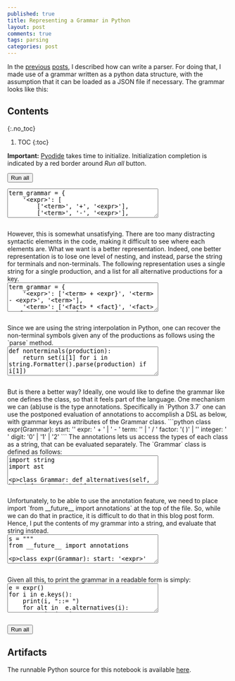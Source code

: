 ```yaml
---
published: true
title: Representing a Grammar in Python
layout: post
comments: true
tags: parsing
categories: post
---
```


In the [previous](/post/2018/09/05/top-down-parsing/) [posts](/post/2018/09/06/peg-parsing/), I described how can write a parser. For doing that, I made use of a grammar written as a python data structure, with the assumption that it can be loaded as a JSON file if necessary. The grammar looks like this:

## Contents
{:.no_toc}

1. TOC
{:toc}

<script src="/resources/js/graphviz/index.min.js"></script>
<script>
// From https://github.com/hpcc-systems/hpcc-js-wasm
// Hosted for teaching.
var hpccWasm = window["@hpcc-js/wasm"];
function display_dot(dot_txt, div) {
    hpccWasm.graphviz.layout(dot_txt, "svg", "dot").then(svg => {
        div.innerHTML = svg;
    });
}
window.display_dot = display_dot
// from js import display_dot
</script>

<script src="/resources/pyodide/full/3.9/pyodide.js"></script>
<link rel="stylesheet" type="text/css" media="all" href="/resources/skulpt/css/codemirror.css">
<link rel="stylesheet" type="text/css" media="all" href="/resources/skulpt/css/solarized.css">
<link rel="stylesheet" type="text/css" media="all" href="/resources/skulpt/css/env/editor.css">

<script src="/resources/skulpt/js/codemirrorepl.js" type="text/javascript"></script>
<script src="/resources/skulpt/js/python.js" type="text/javascript"></script>
<script src="/resources/pyodide/js/env/editor.js" type="text/javascript"></script>

**Important:** [Pyodide](https://pyodide.readthedocs.io/en/latest/) takes time to initialize.
Initialization completion is indicated by a red border around *Run all* button.
<form name='python_run_form'>
<button type="button" name="python_run_all">Run all</button>
</form>

<!--
############
term_grammar = {
    '<expr>': [
        ['<term>', '+', '<expr>'],
        ['<term>', '-', '<expr>'],

        ['<term>']],
    '<term>': [
        ['<fact>', '*', '<term>'],
        ['<fact>', '/', '<term>'],
        ['<fact>']],
    '<fact>': [
        ['<digits>'],
        ['(','<expr>',')']],
    '<digits>': [
        ['<digit>','<digits>'],
        ['<digit>']],
    '<digit>': [[str(i)] for i in range(10)],
}

############
-->
<form name='python_run_form'>
<textarea cols="40" rows="4" name='python_edit'>
term_grammar = {
    &#x27;&lt;expr&gt;&#x27;: [
        [&#x27;&lt;term&gt;&#x27;, &#x27;+&#x27;, &#x27;&lt;expr&gt;&#x27;],
        [&#x27;&lt;term&gt;&#x27;, &#x27;-&#x27;, &#x27;&lt;expr&gt;&#x27;],

        [&#x27;&lt;term&gt;&#x27;]],
    &#x27;&lt;term&gt;&#x27;: [
        [&#x27;&lt;fact&gt;&#x27;, &#x27;*&#x27;, &#x27;&lt;term&gt;&#x27;],
        [&#x27;&lt;fact&gt;&#x27;, &#x27;/&#x27;, &#x27;&lt;term&gt;&#x27;],
        [&#x27;&lt;fact&gt;&#x27;]],
    &#x27;&lt;fact&gt;&#x27;: [
        [&#x27;&lt;digits&gt;&#x27;],
        [&#x27;(&#x27;,&#x27;&lt;expr&gt;&#x27;,&#x27;)&#x27;]],
    &#x27;&lt;digits&gt;&#x27;: [
        [&#x27;&lt;digit&gt;&#x27;,&#x27;&lt;digits&gt;&#x27;],
        [&#x27;&lt;digit&gt;&#x27;]],
    &#x27;&lt;digit&gt;&#x27;: [[str(i)] for i in range(10)],
}
</textarea><br />
<pre class='Output' name='python_output'></pre>
<div name='python_canvas'></div>
</form>
However, this is somewhat unsatisfying. There are too many distracting syntactic elements in the code, making it difficult to see where each elements are. What we want is a better representation. Indeed, one better representation is to lose one level of nesting, and instead, parse the string for terminals and non-terminals. The following representation uses a single string for a single production, and a list for all alternative productions for a key.

<!--
############
term_grammar = {
    '<expr>': ['<term> + <expr}', '<term> - <expr>', '<term>'],
    '<term>': ['<fact> * <fact}', '<fact> / <fact>', '<fact>'],
    '<fact>': ['<digits>','(<expr>)'],
    '<digits>': ['{digit}{digits}','{digit}'],
    '<digit>': [str(i) for i in range(10)],
}

############
-->
<form name='python_run_form'>
<textarea cols="40" rows="4" name='python_edit'>
term_grammar = {
    &#x27;&lt;expr&gt;&#x27;: [&#x27;&lt;term&gt; + &lt;expr}&#x27;, &#x27;&lt;term&gt; - &lt;expr&gt;&#x27;, &#x27;&lt;term&gt;&#x27;],
    &#x27;&lt;term&gt;&#x27;: [&#x27;&lt;fact&gt; * &lt;fact}&#x27;, &#x27;&lt;fact&gt; / &lt;fact&gt;&#x27;, &#x27;&lt;fact&gt;&#x27;],
    &#x27;&lt;fact&gt;&#x27;: [&#x27;&lt;digits&gt;&#x27;,&#x27;(&lt;expr&gt;)&#x27;],
    &#x27;&lt;digits&gt;&#x27;: [&#x27;{digit}{digits}&#x27;,&#x27;{digit}&#x27;],
    &#x27;&lt;digit&gt;&#x27;: [str(i) for i in range(10)],
}
</textarea><br />
<pre class='Output' name='python_output'></pre>
<div name='python_canvas'></div>
</form>
Since we are using the string interpolation in Python, one can recover the non-terminal symbols given any of the productions as follows using the `parse` method.

<!--
############
def nonterminals(production):
    return set(i[1] for i in string.Formatter().parse(production) if i[1])

############
-->
<form name='python_run_form'>
<textarea cols="40" rows="4" name='python_edit'>
def nonterminals(production):
    return set(i[1] for i in string.Formatter().parse(production) if i[1])
</textarea><br />
<pre class='Output' name='python_output'></pre>
<div name='python_canvas'></div>
</form>
But is there a better way? Ideally, one would like to define the grammar like one defines the class, so that it feels part of the language.
One mechanism we can (ab)use is the type annotations. Specifically in `Python 3.7` one can use the postponed evaluation of annotations to accomplish a DSL as below, with grammar keys as attributes of the Grammar class.
```python
class expr(Grammar):
    start: '<expr>'
    expr: '<term> + <term>' | '<term> - <term>'
    term: '<factor} * <term>' | '<factor> / <term>'
    factor: '( <expr> )' | '<integer>'
    integer: '<digit> <integer}' | '<digit>'
    digit: '0' | '1' | '2'
```
The annotations lets us access the types of each class as a string, that can be evaluated separately. The `Grammar` class is defined as follows:

<!--
############
import string
import ast

class Grammar:
    def alternatives(self, k):
        def strings(v):
            if isinstance(v, ast.BinOp): return [v.right.s] + strings(v.left)
            else: return [v.s]
        return strings(ast.parse(self.production(k), mode='eval').body)

    def nonterminals(self, expansion):
        return set(i[1] for i in string.Formatter().parse(expansion) if i[1])

    def production(self, k):
        return self.__annotations__[k]

    def keys(self):
        return self.__annotations__.keys()

############
-->
<form name='python_run_form'>
<textarea cols="40" rows="4" name='python_edit'>
import string
import ast

class Grammar:
    def alternatives(self, k):
        def strings(v):
            if isinstance(v, ast.BinOp): return [v.right.s] + strings(v.left)
            else: return [v.s]
        return strings(ast.parse(self.production(k), mode=&#x27;eval&#x27;).body)

    def nonterminals(self, expansion):
        return set(i[1] for i in string.Formatter().parse(expansion) if i[1])

    def production(self, k):
        return self.__annotations__[k]

    def keys(self):
        return self.__annotations__.keys()
</textarea><br />
<pre class='Output' name='python_output'></pre>
<div name='python_canvas'></div>
</form>
Unfortunately, to be able to use the annotation feature,
we need to place import `from __future__ import annotations` at the top of the
file. So, while we can do that in practice, it is difficult to do that in this
blog post form. Hence, I put the contents of my grammar into a string, and
evaluate that string instead.

<!--
############
s = """
from __future__ import annotations

class expr(Grammar):
    start: '<expr>'
    expr: '<term> + <term>' | '<term> - <term>'
    term: '<factor> * <term>' | '<factor> / <term>'
    factor: '( <expr> )' | '<integer>'
    integer: '<digit> <integer>' | '<digit>'
    digit: '0' | '1' | '2'
"""
exec(s)

############
-->
<form name='python_run_form'>
<textarea cols="40" rows="4" name='python_edit'>
s = &quot;&quot;&quot;
from __future__ import annotations

class expr(Grammar):
    start: &#x27;&lt;expr&gt;&#x27;
    expr: &#x27;&lt;term&gt; + &lt;term&gt;&#x27; | &#x27;&lt;term&gt; - &lt;term&gt;&#x27;
    term: &#x27;&lt;factor&gt; * &lt;term&gt;&#x27; | &#x27;&lt;factor&gt; / &lt;term&gt;&#x27;
    factor: &#x27;( &lt;expr&gt; )&#x27; | &#x27;&lt;integer&gt;&#x27;
    integer: &#x27;&lt;digit&gt; &lt;integer&gt;&#x27; | &#x27;&lt;digit&gt;&#x27;
    digit: &#x27;0&#x27; | &#x27;1&#x27; | &#x27;2&#x27;
&quot;&quot;&quot;
exec(s)
</textarea><br />
<pre class='Output' name='python_output'></pre>
<div name='python_canvas'></div>
</form>
Given all this, to print the grammar in a readable form is simply:

<!--
############
e = expr()
for i in e.keys():
    print(i, "::= ")
    for alt in  e.alternatives(i):
        print("\t| %s\t\t # %s" % (alt.strip(), e.nonterminals(alt)))


############
-->
<form name='python_run_form'>
<textarea cols="40" rows="4" name='python_edit'>
e = expr()
for i in e.keys():
    print(i, &quot;::= &quot;)
    for alt in  e.alternatives(i):
        print(&quot;\t| %s\t\t # %s&quot; % (alt.strip(), e.nonterminals(alt)))
</textarea><br />
<pre class='Output' name='python_output'></pre>
<div name='python_canvas'></div>
</form>

<form name='python_run_form'>
<button type="button" name="python_run_all">Run all</button>
</form>

## Artifacts

The runnable Python source for this notebook is available [here](https://github.com/rahulgopinath/rahulgopinath.github.io/blob/master/notebooks/2018-09-10-representing-grammar-in-python.py).


